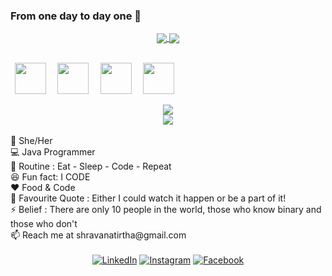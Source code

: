 ### From one day to day one :rocket:
<div align="center">
 <a href="https://github.com/shravanatirtha">
 <img align="center" src="https://github-readme-stats-ten-gilt.vercel.app/api?username=shravanatirtha&theme=gruvbox&show_icons=true&count_private=true&count_private_pr=true&count_public_pr=true&show_owner=true" />
</a>
<a href="https://github.com/shravanatirtha">
 <img align="center" src="https://github-readme-streak-stats.herokuapp.com/?user=shravanatirtha&theme=merko" />
</a>
<br/>
<br/>
<p align="justify">
  <code> <img height="50" src="https://www.vectorlogo.zone/logos/java/java-ar21.svg"> </code> 
 <code> <img height="50" src="https://www.vectorlogo.zone/logos/nodejs/nodejs-horizontal.svg"> </code>
 <code> <img height="50" src="https://www.vectorlogo.zone/logos/mysql/mysql-ar21.svg"> </code>
  <code> <img height="50" src="https://www.vectorlogo.zone/logos/google_cloud/google_cloud-ar21.svg"> </code>
 </p>
 <a href="https://github.com/shravanatirtha">
 <img align="center" src="https://github-readme-stats.vercel.app/api/top-langs/?username=shravanatirtha&langs_count=8&theme=gruvbox" />
</a>
 </div> 
 <div align="center">
 <a href="https://github.com/shravanatirtha">
  <img align="center" src="https://github-readme-stats.vercel.app/api/wakatime?username=shravanatirtha&theme=gruvbox" />
</a>
 </div>   
 </div>
<br/>
👧 She/Her<br/>
💻 Java Programmer<br/>
🔄 Routine : Eat - Sleep - Code - Repeat<br/>
😆 Fun fact: I CODE<br/>
❤️ Food & Code<br/>
📝 Favourite Quote : Either I could watch it happen or be a part of it!<br/>
⚡ Belief : There are only 10 people in the world, those who know binary and those who don't<br/>
📫 Reach me at shravanatirtha@gmail.com <br/>
<br/>
<div align="center">
<a href="https://www.linkedin.com/in/shravanatirtha" target="_blank"><img src="https://img.shields.io/badge/LinkedIn-%230077B5.svg?&style=flat-square&logo=linkedin&logoColor=white" alt="LinkedIn"></a>
<a href="https://www.instagram.com/shravlogy" target="_blank"><img src="https://img.shields.io/badge/Instagram-%23E4405F.svg?&style=flat-square&logo=instagram&logoColor=white" alt="Instagram"></a>
<a href="https://www.facebook.com/shravanatirtha" target="_blank"><img src="https://img.shields.io/badge/Facebook-%231877F2.svg?&style=flat-square&logo=facebook&logoColor=white" alt="Facebook"></a>
</div>
